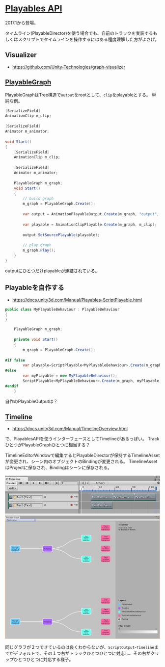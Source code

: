 # [Playables API](https://docs.unity3d.com/Manual/Playables.html)

2017.1から登場。

タイムライン(PlayableDirector)を使う場合でも、自前のトラックを実装するもしくはスクリプトでタイムラインを操作するにはある程度理解した方がよさげ。

## Visualizer

* https://github.com/Unity-Technologies/graph-visualizer

## [PlayableGraph](https://docs.unity3d.com/Manual/Playables-Graph.html)

PlayableGraphはTree構造で``output``をrootとして、``clip``をplayableとする。
単純な例。

```cs
[SerializeField]
AnimationClip m_clip;

[SerializeField]
Animator m_animator;

void Start()
{
    [SerializeField]
    AnimationClip m_clip;

    [SerializeField]
    Animator m_animator;

    PlayableGraph m_graph;
    void Start()
    {
        // build graph
        m_graph = PlayableGraph.Create();

        var output = AnimationPlayableOutput.Create(m_graph, "output", m_animator);

        var playable = AnimationClipPlayable.Create(m_graph, m_clip);

        output.SetSourcePlayable(playable);

        // play graph
        m_graph.Play();
    }
}
```

outputにひとつだけplayableが連結されている。

## Playableを自作する

* https://docs.unity3d.com/Manual/Playables-ScriptPlayable.html

```cs
public class MyPlayableBehaviour : PlayableBehaviour
{
}
```

```cs
    PlayableGraph m_graph;

    private void Start()
    {
        m_graph = PlayableGraph.Create();

#if false
        var playable=ScriptPlayable<MyPlayableBehaviour>.Create(m_graph);
#else
        var myPlayable = new MyPlayableBehaviour();
        ScriptPlayable<MyPlayableBehaviour>.Create(m_graph, myPlayable);
#endif
    }
```

自作のPlayableOutputは？

## [Timeline](https://docs.unity3d.com/Manual/TimelineSection.html)

* https://docs.unity3d.com/Manual/TimelineOverview.html

で、PlayablesAPIを使うインターフェースとしてTimelineがあるっぽい。
TrackひとつがPlayableGraphひとつに相当する？

TimelineEditorWindowで編集するとPlayableDirectorが保持するTimelineAssetが変更され、シーン内のオブジェクトのBindingが変更される。
TimelineAssetはProjectに保存され、Bindingはシーンに保存される。

![textswitchertimeline](textswitchertimeline.jpg)
![textswitchertimelinevisual](textswitchertimelinevisual.jpg)

同じグラフが２つできているのは良くわからないが、``ScriptOutput``-``Timeline``までがデフォルトで、その１つ右がトラックひとつひとつに対応し、その右がクリップひとつひとつに対応する様子。

